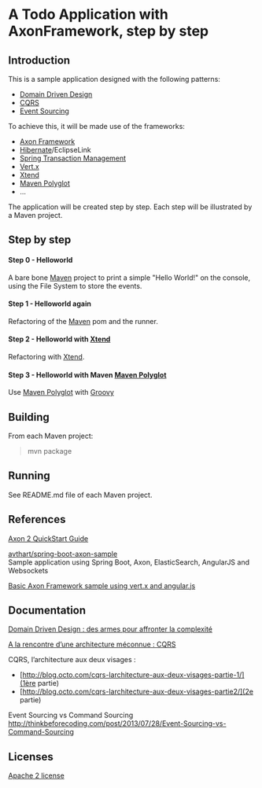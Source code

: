 A Todo Application with AxonFramework, step by step
========

Introduction
---------

This is a sample application designed with the following patterns:

- [Domain Driven Design](http://domainlanguage.com/ddd/)
- [CQRS](http://martinfowler.com/bliki/CQRS.html)
- [Event Sourcing](http://martinfowler.com/eaaDev/EventSourcing.html)

To achieve this, it will be made use of the frameworks:

- [Axon Framework](http://www.axonframework.org/)
- [Hibernate](http://hibernate.org/)/EclipseLink
- [Spring Transaction Management](http://projects.spring.io/spring-framework/)
- [Vert.x](http://vertx.io/)
- [Xtend](http://eclipse.org/xtend/)
- [Maven Polyglot](https://github.com/takari/maven-polyglot)
- ...

The application will be created step by step. Each step will be illustrated by a Maven project.

Step by step
-------

#### Step 0 - Helloworld ####

A bare bone [Maven](https://maven.apache.org/) project to print a simple "Hello World!" on the console, using the File System to store the events.

#### Step 1 - Helloworld again ####

Refactoring of the [Maven](https://maven.apache.org/) pom and the runner.

#### Step 2 - Helloworld with [Xtend](http://eclipse.org/xtend/) ####

Refactoring with [Xtend](http://eclipse.org/xtend/).

#### Step 3 - Helloworld with Maven [Maven Polyglot](https://github.com/takari/maven-polyglot) ####

Use [Maven Polyglot](https://github.com/takari/maven-polyglot) with [Groovy](http://groovy-lang.org/)


Building
-------

From each Maven project:

> mvn package


Running
-------

See README.md file of each Maven project.

References
---------

[Axon 2 QuickStart Guide](http://www.axonframework.org/axon-2-quickstart-guide/)

[avthart/spring-boot-axon-sample](https://github.com/avthart/spring-boot-axon-sample)  
Sample application using Spring Boot, Axon, ElasticSearch, AngularJS and Websockets


[Basic Axon Framework sample using vert.x and angular.js](http://blog.trifork.com/2012/11/27/basic-axon-framework-sample-using-vert-x-and-angular-js/)

Documentation
----------

[Domain Driven Design : des armes pour affronter la complexité](http://blog.octo.com/domain-driven-design-des-armes-pour-affronter-la-complexite/)

[A la rencontre d’une architecture méconnue : CQRS](http://blog.clever-age.com/fr/2012/01/05/a-la-rencontre-d-une-architecture-meconnue-cqrs/)

CQRS, l’architecture aux deux visages :

- [http://blog.octo.com/cqrs-larchitecture-aux-deux-visages-partie-1/](1ère partie)
- [http://blog.octo.com/cqrs-larchitecture-aux-deux-visages-partie2/](2e partie)

Event Sourcing vs Command Sourcing
http://thinkbeforecoding.com/post/2013/07/28/Event-Sourcing-vs-Command-Sourcing


Licenses
--------

[Apache 2 license](http://www.apache.org/licenses/LICENSE-2.0)
